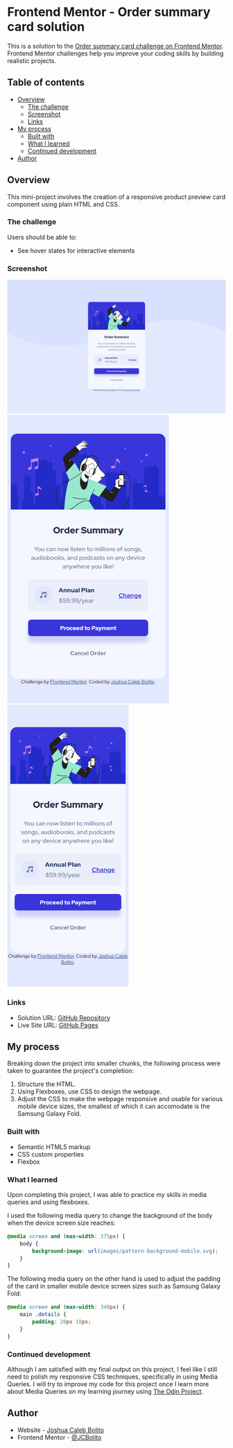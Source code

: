 # Frontend Mentor - Order summary card solution

This is a solution to the [Order summary card challenge on Frontend Mentor](https://www.frontendmentor.io/challenges/order-summary-component-QlPmajDUj). Frontend Mentor challenges help you improve your coding skills by building realistic projects. 

## Table of contents

- [Overview](#overview)
  - [The challenge](#the-challenge)
  - [Screenshot](#screenshot)
  - [Links](#links)
- [My process](#my-process)
  - [Built with](#built-with)
  - [What I learned](#what-i-learned)
  - [Continued development](#continued-development)
- [Author](#author)


## Overview
This mini-project involves the creation of a responsive product preview card component using plain HTML and CSS.

### The challenge
Users should be able to:

- See hover states for interactive elements

### Screenshot

![Desktop Interface](./screenshots/desktop-interface.png)
![Mobile Interface](./screenshots/mobile-interface.png)
![Galaxy Fold Interface](./screenshots/galaxy-fold-interface.png)


### Links

- Solution URL: [GitHub Repository](https://github.com/JCBolito/FM-Order_Summary_Component_Main/)
- Live Site URL: [GitHub Pages](https://jcbolito.github.io/FM-Order_Summary_Component_Main/)

## My process
Breaking down the project into smaller chunks, the following process were taken to guarantee the project's completion:

1. Structure the HTML.
1. Using Flexboxes, use CSS to design the webpage.
1. Adjust the CSS to make the webpage responsive and usable for various mobile device sizes, the smallest of which it can accomodate is the Samsung Galaxy Fold.

### Built with

- Semantic HTML5 markup
- CSS custom properties
- Flexbox

### What I learned

Upon completing this project, I was able to practice my skills in media queries and using flexboxes.

I used the following media query to change the background of the body when the device screen size reaches:

```css
@media screen and (max-width: 375px) {
	body {
		background-image: url(images/pattern-background-mobile.svg);
	}
}
```

The following media query on the other hand is used to adjust the padding of the card in smaller mobile device screen sizes such as Samsung Galaxy Fold:

```css
@media screen and (max-width: 340px) {
	main .details {
		padding: 20px 10px;
	}
}
```

### Continued development

Although I am satisfied with my final output on this project, I feel like I still need to polish my responsive CSS techniques, specifically in using Media Queries. I will try to improve my code for this project once I learn more about Media Queries on my learning journey using [The Odin Project](https://www.theodinproject.com/).


## Author

- Website - [Joshua Caleb Bolito](https://github.com/JCBolito)
- Frontend Mentor - [@JCBolito](https://www.frontendmentor.io/profile/JCBolito)
